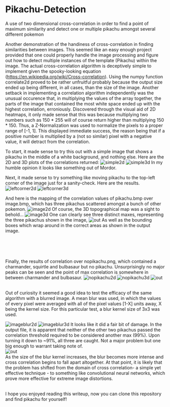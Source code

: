 # Pikachu-Detection
A use of two dimensional cross-correlation in order to find a point of maximum similarity and detect one or multiple pikachu amongst several different pokemon

Another demonstration of the handiness of cross-correlation in finding similarities between images. This seemed like an easy enough project provided that one could properly handle the image processing and figure out how to detect multiple instances of the template (Pikachu) within the image. The actual cross-correlation algorithm is deceptively simple to implement given the spooky-looking equation (https://en.wikipedia.org/wiki/Cross-correlation). Using the numpy function correlate2d proved to be rather unfruitful probably because the output size ended up being different, in all cases, than the size of the image. Another setback in implementing a correlation algorithm independently was the unusual occurence that, in multiplying the values of the array together, the parts of the image that contained the most white space ended up with the highest correlation, erroniously. Discovered through the visual aid of 2D heatmaps, it only made sense that this was because multiplying two numbers such as 150 * 255 will of course return higher than multiplying 150 * 150. Thus, a Z-Normalization was used to normalize the pixels to a proper range of [-1, 1]. This displayed immediate success, the reason being that if a positive number is multiplied by a (not so similar) pixel with a negative value, it will detract from the correlation.  
  

To start, it made sense to try this out with a simple image that shows a pikachu in the middle of a white background, and nothing else. Here are the 2D and 3D plots of the correlations returned:
![simple2d](https://user-images.githubusercontent.com/14042582/35189917-cee1afb6-fe1a-11e7-81fb-0987da29a4f7.png)
![simple3d](https://user-images.githubusercontent.com/14042582/35189918-d23d2dfc-fe1a-11e7-8050-ec3c8313a629.png)
In my humble opinion it looks like something out of Mordor.  


Next, it made sense to try something like moving pikachu to the top-left corner of the image just for a sanity-check. Here are the results.
![leftcorner2d](https://user-images.githubusercontent.com/14042582/35190220-17d4127a-fe22-11e7-82ff-93ddda944f30.png)
![leftcorner3d](https://user-images.githubusercontent.com/14042582/35190221-17e65412-fe22-11e7-8ad9-dc7f54a7cbf6.png)


  
And here is the mapping of the correlation values of pikachu.bmp over image.bmp, which has three pikachus scattered amongst a bunch of other pokemon.
![image2d](https://user-images.githubusercontent.com/14042582/35189853-56154e7c-fe19-11e7-9419-f276d19407bc.png)
Of course, the 3D topographical map was a sight to behold...
![image3d](https://user-images.githubusercontent.com/14042582/35189854-5b2af2c2-fe19-11e7-9e51-22997df64e98.png)
One can clearly see three distinct maxes, representing the three pikachus shown in the image,
![out](https://user-images.githubusercontent.com/14042582/35190302-8f964570-fe23-11e7-90e9-e3806f297768.png)
As well as the bounding boxes which wrap around in the correct areas as shown in the output image.  
  
<br />   
<br />
<br />
    
Finally, the results of correlation over nopikachu.png, which contained a charmander, squirtle and bulbasaur but no pikachu. Unsurprisingly no major peaks can be seen and the point of max correlation is somewhere in between charmander and bulbasaur.
![nopikachu2d](https://user-images.githubusercontent.com/14042582/35190324-114e3262-fe24-11e7-88a1-9692aec3b5a2.png)
![nopikachu3d](https://user-images.githubusercontent.com/14042582/35190325-11608aac-fe24-11e7-8889-8a0449fddfec.png)
![out](https://user-images.githubusercontent.com/14042582/35190341-6fd703c2-fe24-11e7-803a-8ce20d896261.png)

<br />
Out of curiosity it seemed a good idea to test the efficacy of the same algorithm with a blurred image. A mean blur was used, in which the values of every pixel were averaged with all of the pixel values [1-X] units away, X being the kernel size. For this particular test, a blur kernel size of 3x3 was used.

![imageblur2d](https://user-images.githubusercontent.com/14042582/35190383-b4d92f62-fe25-11e7-84c6-9d4c0f7ad304.png)
![imageblur3d](https://user-images.githubusercontent.com/14042582/35190384-b4eab494-fe25-11e7-857b-976ab72752e2.png)
It looks like it did a fair bit of damage. In the output file, it is apparent that neither of the other two pikachus passed the correlation threshold required to be considered another max (99%). Upon turning it down to ~91%, all three are caught. Not a major problem but one big enough to warrant taking note of.
<br />
![out](https://user-images.githubusercontent.com/14042582/35190381-aef50c88-fe25-11e7-9461-12d47d7d355d.png)
<br />
As the size of the blur kernel increases, the blur becomes more intense and cross correlation begins to fall apart altogether. At that point, it is likely that the problem has shifted from the domain of cross correlation- a simple yet effective technique - to something like convolutional neural networks, which prove more effective for extreme image distortions.

<br />
I hope you enjoyed reading this writeup, now you can clone this repository and find pikachu for yourself!
